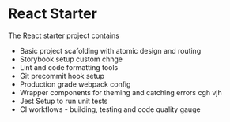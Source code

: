 # React Starter 

The React starter project contains 

* Basic project scafolding with atomic design and routing
* Storybook setup
custom chnge
* Lint and code formatting tools 
* Git precommit hook setup
* Production grade webpack config
* Wrapper components for theming and catching errors
cgh vjh
* Jest Setup to run unit tests
* CI workflows - building, testing and code quality gauge
